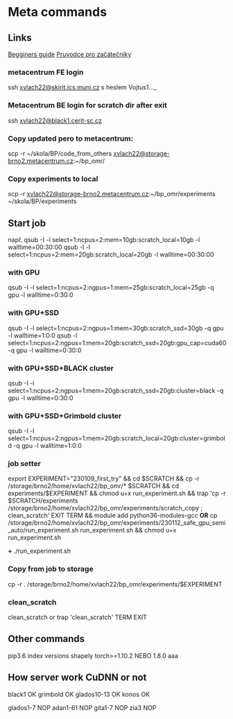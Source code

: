 # Meta commands

## Links

[Begginers guide](https://wiki.metacentrum.cz/wiki/Beginners_guide)
[Pruvodce pro začátečníky](https://wiki.metacentrum.cz/wiki/Pruvodce_pro_zacatecniky)

### metacentrum FE login
ssh xvlach22@skirit.ics.muni.cz s heslem Vojtus1…_

### Metacentrum BE login **for scratch dir after exit**
ssh xvlach22@black1.cerit-sc.cz

### Copy updated pero to metacentrum:
scp -r ~/skola/BP/code_from_others xvlach22@storage-brno2.metacentrum.cz:~/bp_omr/

### Copy experiments to local
scp -r xvlach22@storage-brno2.metacentrum.cz:~/bp_omr/experiments ~/skola/BP/experiments


## Start job
např. 
qsub -I -l select=1:ncpus=2:mem=10gb:scratch_local=10gb -l walltime=00:30:00
qsub -I -l select=1:ncpus=2:mem=20gb:scratch_local=20gb -l walltime=00:30:00
### with GPU
qsub -I -l select=1:ncpus=2:ngpus=1:mem=25gb:scratch_local=25gb -q gpu -l walltime=0:30:0

### with GPU+SSD
qsub -I -l select=1:ncpus=2:ngpus=1:mem=30gb:scratch_ssd=30gb -q gpu -l walltime=1:0:0
qsub -l select=1:ncpus=2:ngpus=1:mem=20gb:scratch_ssd=20gb:gpu_cap=cuda60 -q gpu -l walltime=0:30:0
### with GPU+SSD+BLACK cluster
qsub -I -l select=1:ncpus=2:ngpus=1:mem=20gb:scratch_ssd=20gb:cluster=black -q gpu -l walltime=0:30:0
### with GPU+SSD+Grimbold cluster
qsub -I -l select=1:ncpus=2:ngpus=1:mem=20gb:scratch_local=20gb:cluster=grimbold -q gpu -l walltime=1:0:0

### job setter
export EXPERIMENT="230109_first_try" && cd $SCRATCH && cp -r /storage/brno2/home/xvlach22/bp_omr/* $SCRATCH && cd experiments/$EXPERIMENT && chmod u+x run_experiment.sh && trap 'cp -r $SCRATCH/experiments /storage/brno2/home/xvlach22/bp_omr/experiments/scratch_copy ; clean_scratch' EXIT TERM && module add python36-modules-gcc
**OR**
cp /storage/brno2/home/xvlach22/bp_omr/experiments/230112_safe_gpu_semi_auto/run_experiment.sh run_experiment.sh && chmod u+x run_experiment.sh

**+**
./run_experiment.sh

### Copy from job to storage
cp -r . /storage/brno2/home/xvlach22/bp_omr/experiments/$EXPERIMENT

### clean_scratch
clean_scratch 
    or trap 'clean_scratch' TERM EXIT



## Other commands

pip3.6 index versions shapely
torch>=1.10.2 NEBO 1.8.0 aaa



## How server work CuDNN or not
black1  OK
grimbold OK
glados10-13 OK
konos   OK

glados1-7 NOP
adan1-61 NOP
gita1-7 NOP
zia3    NOP
